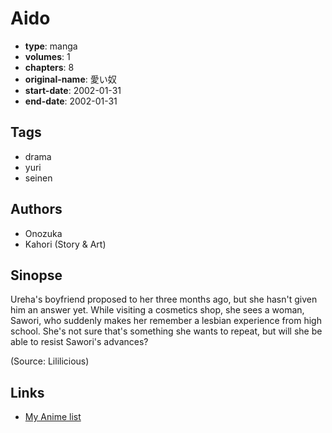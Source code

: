 # Aido

-   **type**: manga
-   **volumes**: 1
-   **chapters**: 8
-   **original-name**: 愛い奴
-   **start-date**: 2002-01-31
-   **end-date**: 2002-01-31

## Tags

-   drama
-   yuri
-   seinen

## Authors

-   Onozuka
-   Kahori (Story & Art)

## Sinopse

Ureha's boyfriend proposed to her three months ago, but she hasn't given him an answer yet. While visiting a cosmetics shop, she sees a woman, Sawori, who suddenly makes her remember a lesbian experience from high school. She's not sure that's something she wants to repeat, but will she be able to resist Sawori's advances?

(Source: Lililicious)

## Links

-   [My Anime list](https://myanimelist.net/manga/13138/Aido)
